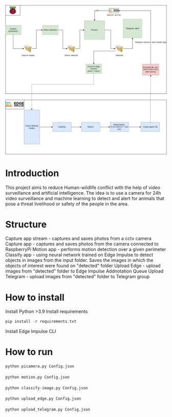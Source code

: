 ![Workflow](img/workflow.png)

Introduction
============

This project aims to reduce Human-wildlife conflict with the help of video surveillance and artificial intelligence.
The idea is to use a camera for 24h video surveillance and machine learning to detect and alert for animals that pose a threat livelihood or safety of the people in the area.


Structure
============
Capture app stream - captures and saves photos from a cctv camera
Capture app - captures and saves photos from the camera connected to RaspberryPi
Motion app - performs motion detection over a given perimeter
Classify app - using neural network trained on Edge Impulse to detect objects in images from the input folder. Saves the images in which the objects of interest were found on "detected" folder
Upload Edge - upload images from "detected" folder to Edge Impulse Addnotation Queue
Upload Telegram - upload images from "detected" folder to Telegram group

How to install
============
Install Python >3.9
Install requirements
```python
pip install -r requirements.txt
```
Install Edge Impulse CLI


How to run
============

```python
python picamera.py Config.json

python motion.py Config.json

python classify-image.py Config.json

python upload_edge.py Config.json

python upload_telegram.py Config.json
```